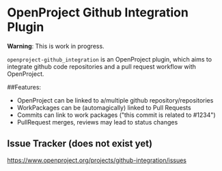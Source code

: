 # OpenProject Github Integration Plugin

**Warning**: This is work in progress.

`openproject-github_integration` is an OpenProject plugin, which aims to integrate github code repositories
and a pull request workflow with OpenProject.

##Features:

* OpenProject can be linked to a/multiple github repository/repositories
* WorkPackages can be (automagically) linked to Pull Requests
* Commits can link to work packages ("this commit is related to #1234")
* PullRequest merges, reviews may lead to status changes

## Issue Tracker (does not exist yet)

https://www.openproject.org/projects/github-integration/issues
